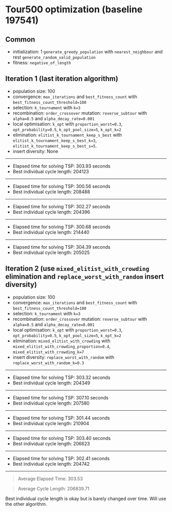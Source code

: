 # Tour500 optimization (baseline 197541)

## Common

- initialization: 1 `generate_greedy_population` with `nearest_neighbour` and rest `generate_random_valid_population`
- fitness: `negative_of_length`

## Iteration 1 (last iteration algorithm)

- population size: 100
- convergence: `max_iterations` and `best_fitness_count` with `best_fitness_count_threshold=100`
- selection: `k_tournament` with `k=3`
- recombination: `order_crossover`
  mutation: `reverse_subtour` with `alpha=0.5` and `alpha_decay_rate=0.001`
- local optimisation: `k_opt` with `proportion_worst=0.3`, `opt_probability=0.5`, `k_opt_pool_size=5`, `k_opt_k=2`
- elimination: `elitist_k_tournament_keep_s_best` with `elitist_k_tournament_keep_s_best_k=3`,
  `elitist_k_tournament_keep_s_best_s=5`.
- insert diversity: None

---

- Elapsed time for solving TSP: 303.93 seconds
- Best individual cycle length: 204123

---

- Elapsed time for solving TSP: 300.56 seconds
- Best individual cycle length: 208488

---

- Elapsed time for solving TSP: 302.27 seconds
- Best individual cycle length: 204396

---

- Elapsed time for solving TSP: 300.68 seconds
- Best individual cycle length: 214440

--- 

- Elapsed time for solving TSP: 304.39 seconds
- Best individual cycle length: 205025

## Iteration 2 (use `mixed_elitist_with_crowding` elimination and `replace_worst_with_random` insert diversity)

- population size: 100
- convergence: `max_iterations` and `best_fitness_count` with `best_fitness_count_threshold=100`
- selection: `k_tournament` with `k=3`
- recombination: `order_crossover`
  mutation: `reverse_subtour` with `alpha=0.5` and `alpha_decay_rate=0.001`
- local optimisation: `k_opt` with `proportion_worst=0.3`, `opt_probability=0.5`, `k_opt_pool_size=5`, `k_opt_k=2`
- elimination: `mixed_elitist_with_crowding` with `mixed_elitist_with_crowding_proportion=0.4`,
  `mixed_elitist_with_crowding_k=7`
- insert diversity: `replace_worst_with_random` with `replace_worst_with_random_k=0.3`

---

- Elapsed time for solving TSP: 303.32 seconds
- Best individual cycle length: 204349

---

- Elapsed time for solving TSP: 307.10 seconds
- Best individual cycle length: 207580

---

- Elapsed time for solving TSP: 301.44 seconds
- Best individual cycle length: 210904

---

- Elapsed time for solving TSP: 303.40 seconds
- Best individual cycle length: 206623

---

- Elapsed time for solving TSP: 302.41 seconds
- Best individual cycle length: 204742

---

> Average Elapsed Time: 303.53

> Average Cycle Length: 206839.71

Best individual cycle length is okay but is barely changed over time. Will use the other algorithm. 

